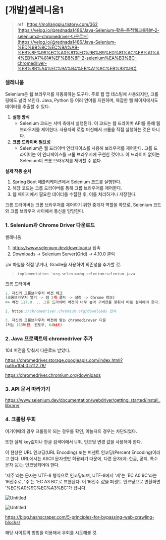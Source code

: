 # [개발]셀레니움1

> ref : 
https://mollangpiu.tistory.com/362
[https://velog.io/@rednada1486/Java-Selenium-활용-동적웹크롤링#️-2-selenium과-chromedriver-다운로드](https://velog.io/@rednada1486/Java-Selenium-%ED%99%9C%EC%9A%A9-%EB%8F%99%EC%A0%81%EC%9B%B9%ED%81%AC%EB%A1%A4%EB%A7%81#%EF%B8%8F-2-selenium%EA%B3%BC-chromedriver-%EB%8B%A4%EC%9A%B4%EB%A1%9C%EB%93%9C)
> 

### 셀레니움

Selenium은 웹 브라우저를 자동화하는 도구다. 주로 웹 앱 테스팅에 사용되지만, 크롤링에도 널리 쓰인다. Java, Python 등 여러 언어를 지원하며, 복잡한 웹 페이지에서도 데이터를 추출할 수 있다.

1. **실행 방식**
    - Selenium 코드는 서버 측에서 실행된다. 이 코드는 웹 드라이버 API를 통해 웹 브라우저를 제어한다. 사용자의 로컬 머신에서 크롬을 직접 실행하는 것은 아니다.
2. **크롬 드라이버 필요성**
    - Selenium은 웹 드라이버 인터페이스를 사용해 브라우저를 제어한다. 크롬 드라이버는 이 인터페이스를 크롬 브라우저에 구현한 것이다. 이 드라이버 없이는 Selenium이 크롬 브라우저를 제어할 수 없다.
    

**실제 작동 순서**

1. Spring Boot 애플리케이션에서 Selenium 코드를 실행한다.
2. 해당 코드는 크롬 드라이버를 통해 크롬 브라우저를 제어한다.
3. 웹 페이지에서 필요한 데이터를 수집한 후, 이를 처리하거나 저장한다.

크롬 드라이버는 크롬 브라우저를 제어하기 위한 중개자 역할을 하므로, Selenium 코드와 크롬 브라우저 사이에서 통신을 담당한다.

### 1. Selenium과 Chrome Driver 다운로드

셀레니움

1. https://www.selenium.dev/downloads/ 접속
2. Downloads -> Selenium Server(Grid) -> 4.10.0 클릭

.jar 파일을 직접 넣거나, Gradle을 사용하여 의존성을 추가할 것.

> `implementation 'org.seleniumhq.selenium:selenium-java`
> 

크롬 드라이버

```jsx
1. 자신의 크롬브라우저 버전 체크
(크롬브라우저 열기 -> 점 3개 클릭 -> 설정 -> Chrome 정보)
=> 버전 117.0. .. 크롬 드라이버 버전이 너무 높아 구버전을 맞춰서 따로 설치해야 한다.

2. https://chromedriver.chromium.org/downloads 접속

3. 자신의 크롬브라우저 버전에 맞는 chromedirever 다운
(저는 115버전, 윈도우, 64bit)
```

### 2. Java 프로젝트에 chromedriver 추가

104 버전을 맞춰서 다운로드 받았다.

https://chromedriver.storage.googleapis.com/index.html?path=104.0.5112.79/

https://chromedriver.chromium.org/downloads

### 3. API 문서 따라가기

https://www.selenium.dev/documentation/webdriver/getting_started/install_library/

### 4. 크롤링 우회

여기어때의 경우 크롤링이 되는 경우를 확인, 야놀자의 경우는 차단되었다.

또한 실제 key값이나 한글 검색어에서 URL 인코딩 변경 값을 사용해야 한다.

이 현상은 URL 인코딩(URL Encoding) 또는 퍼센트 인코딩(Percent Encoding)이라고 한다. URL에서는 ASCII 문자셋만 허용되기 때문에, 다른 문자(예: 한글, 공백, 특수문자 등)는 인코딩되어야 한다.

'제주'라는 문자는 UTF-8 형식으로 인코딩되며, UTF-8에서 '제'는 'EC A0 9C'라는 16진수로, '주'는 'EC A3 BC'로 표현된다. 이 16진수 값을 퍼센트 인코딩으로 변환하면 '%EC%A0%9C%EC%A3%BC'가 됩니다.

![Untitled](https://prod-files-secure.s3.us-west-2.amazonaws.com/f3272c3b-6f56-47c1-ab79-a5a8fbc8d19f/72e2ab55-65b8-4c7c-a5e6-aeac31a23a72/Untitled.png)

![Untitled](https://prod-files-secure.s3.us-west-2.amazonaws.com/f3272c3b-6f56-47c1-ab79-a5a8fbc8d19f/eafc0061-0bd0-42ca-9501-13a81687bbfb/Untitled.png)

https://blog.hashscraper.com/5-principles-for-bypassing-web-crawling-blocks/

해당 사이트의 방법을 이용해서 우회를 시도해볼 것.
